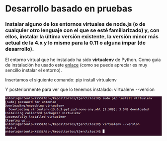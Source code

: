 # Desarrollo basado en pruebas #

### Instalar alguno de los entornos virtuales de node.js (o de cualquier otro lenguaje con el que se esté familiarizado) y, con ellos, instalar la última versión existente, la versión minor más actual de la 4.x y lo mismo para la 0.11 o alguna impar (de desarrollo). ###
El entorno virtual que he instalado ha sido **virtualenv** de Python. Como guía de instalación he usado este [enlace](http://rukbottoland.com/blog/tutorial-de-python-virtualenv/) (como se puede apreciar es muy sencillo instalar el entorno).

Insertamos el siguiente comando:
  pip install virtualenv

Y posteriormente para ver que lo tenemos instalado:
  virtualenv --version

![](capturas/virtualenv.png)
